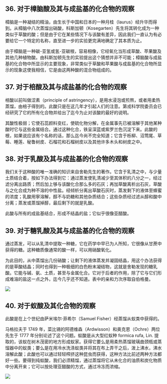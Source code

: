 ## 36. 对于樟脑酸及其与成盐基的化合物的观察

樟脑是一种凝结的精油，由生长于中国和日本的一种月桂（laurus）经升华而得到。从樟脑中八次蒸馏出硝酸，科斯加顿（Kosegarten）先生将其转化成为一种类似于草酸的酸；但是由于它在某些情况下与该酸有差异，因此我们一直认为有必要给它一个特定的名称，直至进一步的实验更完满地确定了其本质为止。

由于樟脑是一种碳-亚氢或氢-亚碳根，容易相像，它经氧化当形成草酸、苹果酸及其他几种植物酸。由科斯加顿先生的实验提出这个猜想并非不可能；樟脑酸与成盐基的化合物中所显示的主要现象，非常类似于草酸和苹果酸与成盐基的化合物所显示的现象这使我相信，它是由这两种酸的混合物组成的。

## 37. 对于棓酸及其与成盐基的化合物的观察

棓酸以前叫做涩素（principle of astringency），是用水浸泡或煎熬，或者用柔热蒸馏，由棓子得到的。此酸只是在这几年才引起人们的注意。第戎科学院委员会已经研究了它的所有化合物并给出了迄今为止对该酸的最好的说明。

其酸性极弱；它使石蕊颜料变红，使硫化物分解，在金属事先已被溶解于其他某种酸时它与这些金属结合。通过这种化合，铁呈深蓝或紫罗兰色沉淀下来。此酸的根，如果说应该有个名称的话，那么迄今尚不完全知道；它含于栎柳、沼莺尾、草莓、睡莲、秘鲁树皮、石榴花和石榴树皮以及其他许多木头和树皮之中。

## 38. 对于乳酸及其与成盐基的化合物的观察

我们关于这种酸的唯一准确的知识来自舍勒先生的著作。它含于乳清之中，与少量土质结合着，按如下办法得到它：通过蒸发使乳清减少至其体积的八分之一，经过滤分离出路质；然后加上够与该酸化合那么多的石灰；再加草酸离析出石灰，草酸与之化合成为种不溶的中性盐。经倾析分离出草酸石灰时，蒸发剩下的液体至蜂蜜的浓度；乳酸用寧溶解，醇不与奶糖和其他杂质结合；这些杂质经过滤从醇和酸中分离；蒸发或蒸馏掉醇，最后剩下的就是乳酸。

此酸与所有的成盐基结合，形成不结晶的盐；它似乎很像亚醋酸。

## 39. 对于糖乳酸及其与成盐基的化合物的观察

通过蒸发，可以从乳清中提取一种糖，它在药学中早已为人所知，它很像从甘蔗中获得的糖。这种糖质像通常的酸一样，可以用硝酸氧化。

为此目的，从中蒸馏出几份硝酸；让剩下的液体蒸发并凝固结晶，用这个办法获得的是草酸结晶；同时也得到一种极细的白色粉末凝结物，这就是舍勒发现的糖乳酸。它能与碱、氨、土质，甚至与金属化合。它对于后者的作用，除了它与它们形成难溶的盐这一点之外，迄今几乎还不知道。表中的亲和力次序取自伯格曼。

![](https://raw.githubusercontent.com/dalong0514/selfstudy/master/图片链接/化工书籍/2019390.PNG)

## 40. 对于蚁酸及其化合物的观察

此酸是在上个世纪由萨米埃尔·菲希尔（Samuel Fisher）经蒸馏从蚁类中获得的。

马格拉夫于 1749 年，菜比锡的阿德维森（Ardwisson）和奥克恩（Ochre）两位先生于 1777 年分别论述了这个问题。蚁酸是从大型红蚁种 formica rufa, Lin. 提取的，该蚁在树木茂密的地方形成蚁家。获得它要么是用柔热蒸馏玻璃曲颈瓶或蒸馏器中的蚁类；要么是在用冷水洗涤蚁类并将其在布上弄干之后，泼上沸水，沸水溶解此酸；此酸也可以通过轻轻榨挤这种昆虫而获得，这种方法比前述两种方法都好一些。要得到纯蚁酸，我们必须精馏，通过蒸馏将它从未化合的油质和炭化物质中分离开来；它可以按处理亚醋酸的方式，通过冷冻而浓缩。

![](https://raw.githubusercontent.com/dalong0514/selfstudy/master/图片链接/化工书籍/2019391.PNG)

